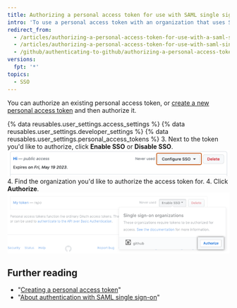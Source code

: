 ```yaml
---
title: Authorizing a personal access token for use with SAML single sign-on
intro: 'To use a personal access token with an organization that uses SAML single sign-on (SSO), you must first authorize the token.'
redirect_from:
  - /articles/authorizing-a-personal-access-token-for-use-with-a-saml-single-sign-on-organization/
  - /articles/authorizing-a-personal-access-token-for-use-with-saml-single-sign-on
  - /github/authenticating-to-github/authorizing-a-personal-access-token-for-use-with-saml-single-sign-on
versions:
  fpt: '*'
topics:
  - SSO
---
```

You can authorize an existing personal access token, or [create a new personal access token](/github/authenticating-to-github/creating-a-personal-access-token) and then authorize it.

{% data reusables.user_settings.access_settings %}
{% data reusables.user_settings.developer_settings %}
{% data reusables.user_settings.personal_access_tokens %}
3. Next to the token you'd like to authorize, click **Enable SSO** or **Disable SSO**.
   ![SSO token authorize button](/assets/images/help/settings/sso-allowlist-button.png)
4. Find the organization you'd like to authorize the access token for.
4. Click **Authorize**.
   ![Token authorize button](/assets/images/help/settings/token-authorize-button.png)

## Further reading

- "[Creating a personal access token](/github/authenticating-to-github/creating-a-personal-access-token)"
- "[About authentication with SAML single sign-on](/articles/about-authentication-with-saml-single-sign-on)"
